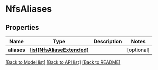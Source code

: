 # NfsAliases

## Properties
Name | Type | Description | Notes
------------ | ------------- | ------------- | -------------
**aliases** | [**list[NfsAliaseExtended]**](NfsAliaseExtended.md) |  | [optional] 

[[Back to Model list]](../README.md#documentation-for-models) [[Back to API list]](../README.md#documentation-for-api-endpoints) [[Back to README]](../README.md)


